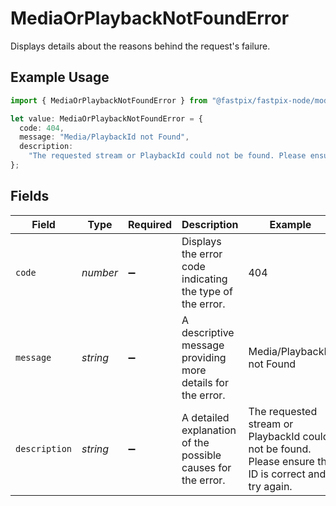 # MediaOrPlaybackNotFoundError

Displays details about the reasons behind the request's failure.

## Example Usage

```typescript
import { MediaOrPlaybackNotFoundError } from "@fastpix/fastpix-node/models";

let value: MediaOrPlaybackNotFoundError = {
  code: 404,
  message: "Media/PlaybackId not Found",
  description:
    "The requested stream or PlaybackId could not be found. Please ensure the ID is correct and try again.",
};
```

## Fields

| Field                                                                                                 | Type                                                                                                  | Required                                                                                              | Description                                                                                           | Example                                                                                               |
| ----------------------------------------------------------------------------------------------------- | ----------------------------------------------------------------------------------------------------- | ----------------------------------------------------------------------------------------------------- | ----------------------------------------------------------------------------------------------------- | ----------------------------------------------------------------------------------------------------- |
| `code`                                                                                                | *number*                                                                                              | :heavy_minus_sign:                                                                                    | Displays the error code indicating the type of the error.                                             | 404                                                                                                   |
| `message`                                                                                             | *string*                                                                                              | :heavy_minus_sign:                                                                                    | A descriptive message providing more details for the error.                                           | Media/PlaybackId not Found                                                                            |
| `description`                                                                                         | *string*                                                                                              | :heavy_minus_sign:                                                                                    | A detailed explanation of the possible causes for the error.<br/>                                     | The requested stream or PlaybackId could not be found. Please ensure the ID is correct and try again. |
